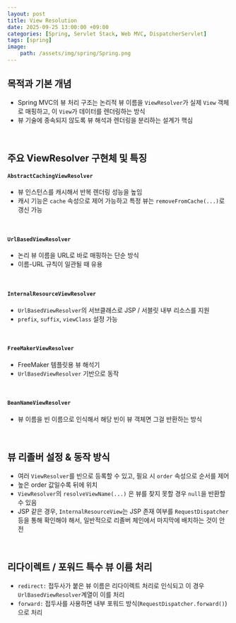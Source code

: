 ```yaml
---
layout: post
title: View Resolution
date: 2025-09-25 13:00:00 +09:00
categories: [Spring, Servlet Stack, Web MVC, DispatcherServlet]
tags: [spring]
image:
    path: /assets/img/spring/Spring.png
---
```


## 목적과 기본 개념

- Spring MVC의 뷰 처리 구조는 논리적 뷰 이름을 `ViewResolver`가 실제 `View` 객체로 매핑하고, 이 `View`가 데이터를 렌더링하는 방식
- 뷰 기술에 종속되지 않도록 뷰 해석과 렌더링을 분리하는 설계가 핵심

<br>

## 주요 ViewResolver 구현체 및 특징

#### `AbstractCachingViewResolver`

- 뷰 인스턴스를 캐시해서 반복 렌더링 성능을 높임
- 캐시 기능은 `cache` 속성으로 제어 가능하고 특정 뷰는 `removeFromCache(...)`로 갱신 가능

<br>

#### `UrlBasedViewResolver`

- 논리 뷰 이름을 URL로 바로 매핑하는 단순 방식
- 이름-URL 규칙이 일관될 때 유용

<br>

#### `InternalResourceViewResolver`

- `UrlBasedViewResolver`의 서브클래스로 JSP / 서블릿 내부 리소스를 지원
- `prefix`, `suffix`, `viewClass` 설정 가능

<br>

#### `FreeMakerViewResolver`

- FreeMaker 템플릿용 뷰 해석기
- `UrlBasedViewResolver` 기반으로 동작

<br>

#### `BeanNameViewResolver`

- 뷰 이름을 빈 이름으로 인식해서 해당 빈이 뷰 객체면 그걸 반환하는 방식 


<br>

## 뷰 리졸버 설정 & 동작 방식

- 여러 `ViewResolver`를 빈으로 등록할 수 있고, 필요 시 `order` 속성으로 순서를 제어
- 높은 order 값일수록 뒤에 위치
- `ViewResolver`의 `resolveViewName(...)` 은 뷰를 찾지 못할 경우 `null`을 반환할 수 있음
- JSP 같은 경우, `InternalResourceView`는 JSP 존재 여부를 `RequestDispatcher` 등을 통해 확인해야 해서, 일반적으로 리졸버 체인에서 마지막에 배치하는 것이 안전

<br>

## 리다이렉트 / 포워드 특수 뷰 이름 처리

- `redirect:` 접두사가 붙은 뷰 이름은 리다이렉트 처리로 인식되고 이 경우 `UrlBasedViewResolver`계열이 이를 처리
- `forward:` 접두사를 사용하면 내부 포워드 방식(`RequestDispatcher.forward()`)으로 처리

<br>
